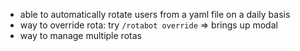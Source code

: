 * able to automatically rotate users from a yaml file on a daily basis
* way to override rota: try `/rotabot override` => brings up modal
* way to manage multiple rotas